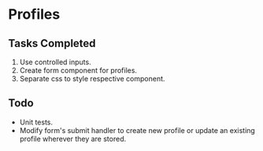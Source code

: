 # Profiles

## Tasks Completed
1. Use controlled inputs.
2. Create form component for profiles.
3. Separate css to style respective component.

## Todo
* Unit tests.
* Modify form's submit handler to create new profile or update an existing profile wherever they are stored.
